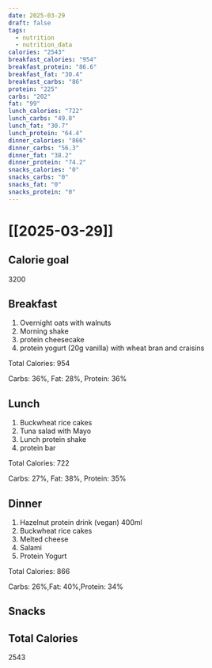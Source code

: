```yaml
---
date: 2025-03-29
draft: false
tags:
  - nutrition
  - nutrition_data
calories: "2543"
breakfast_calories: "954"
breakfast_protein: "86.6"
breakfast_fat: "30.4"
breakfast_carbs: "86"
protein: "225"
carbs: "202"
fat: "99"
lunch_calories: "722"
lunch_carbs: "49.8"
lunch_fat: "30.7"
lunch_protein: "64.4"
dinner_calories: "866"
dinner_carbs: "56.3"
dinner_fat: "38.2"
dinner_protein: "74.2"
snacks_calories: "0"
snacks_carbs: "0"
snacks_fat: "0"
snacks_protein: "0"
---
```


# [[2025-03-29]]

## Calorie goal

3200

## Breakfast

1. Overnight oats with walnuts
2. Morning shake
3. protein cheesecake
4. protein yogurt (20g vanilla) with wheat bran and craisins

Total Calories: 954

Carbs: 36%, Fat: 28%, Protein: 36%

## Lunch
1. Buckwheat rice cakes
2. Tuna salad with Mayo
3. Lunch protein shake
4. protein bar

Total Calories: 722

Carbs: 27%, Fat: 38%, Protein: 35%

## Dinner
1. Hazelnut protein drink (vegan) 400ml
2. Buckwheat rice cakes
3. Melted cheese
4. Salami
5. Protein Yogurt

Total Calories: 866

Carbs: 26%,Fat: 40%,Protein: 34%

## Snacks

## Total Calories
2543
